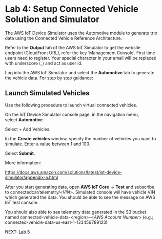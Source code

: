 
# Lab 4: Setup Connected Vehicle Solution and Simulator 

The AWS IoT Device Simulator uses the Automotive module to generate trip
data using the Connected Vehicle Reference Architecture.

Refer to the **Output** tab of the AWS IoT Simulator to get the website
endpoint (CloudFront URL), refer the key ‘Management Console’. First
time users need to register. Your special character in your email will
be replaced with underscore (\_) and act as user id.

Log into the AWS IoT Simulator and select the **Automotive** tab to
generate the vehicle data. For step by step guidance:

## Launch Simulated Vehicles

Use the following procedure to launch virtual connected vehicles.

On the IoT Device Simulator console page, in the navigation menu,
select **Automotive**.

Select + Add Vehicles.

In the **Create vehicles** window, specify the number of vehicles you
want to simulate. Enter a value between 1 and 100.

Select **Submit**.

More information:

<https://docs.aws.amazon.com/solutions/latest/iot-device-simulator/appendix-a.html>

After you start generating data, open **AWS IoT Core** -\> **Test** and
subscribe to connectedcar/telemetry/\<*VIN*\>. Simulated console will
have vehicle VIN which generated the data. You should be able to see the
message on AWS IoT test console.

You should also able to see telemetry data generated in the S3 bucket
named connected-vehicle-data-\<region\>-\<*AWS Account Number*\> (e.g.;
connected-vehicle-data-us-east-1-123456789123)

NEXT: [Lab 5](./Lab5.md)